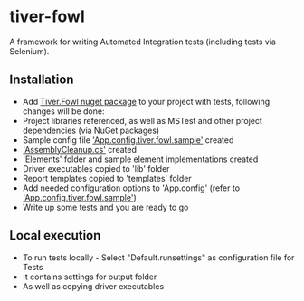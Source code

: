 # tiver-fowl

A framework for writing Automated Integration tests (including tests via Selenium).

## Installation

* Add [Tiver.Fowl nuget package](https://www.nuget.org/packages/Tiver.Fowl/) to your project with tests, following changes will be done:
 * Project libraries referenced, as well as MSTest and other project dependencies (via NuGet packages)
 * Sample config file ['App.config.tiver.fowl.sample'](package/App.config.tiver.fowl.sample) created
 * ['AssemblyCleanup.cs'](package/AssemblyCleanup.cs.pp) created
 * 'Elements' folder and sample element implementations created
 * Driver executables copied to 'lib' folder
 * Report templates copied to 'templates' folder
* Add needed configuration options to 'App.config' (refer to ['App.config.tiver.fowl.sample'](package/App.config.tiver.fowl.sample))
* Write up some tests and you are ready to go

## Local execution

* To run tests locally - Select "Default.runsettings" as configuration file for Tests
 * It contains settings for output folder
 * As well as copying driver executables
